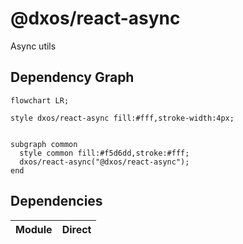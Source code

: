 # @dxos/react-async

Async utils

## Dependency Graph

```mermaid
flowchart LR;

style dxos/react-async fill:#fff,stroke-width:4px;


subgraph common
  style common fill:#f5d6dd,stroke:#fff;
  dxos/react-async("@dxos/react-async");
end

```

## Dependencies

| Module | Direct |
|---|---|
